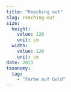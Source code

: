 ```yaml
---
title: "Reaching out"
slug: reaching-out
size:
  height:
    value: 120
    unit: cm
  width:
    value: 120
    unit: cm
date: 2011
taxonomy:
  tag:
    - "Farbe auf Gold"
---
```


